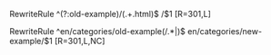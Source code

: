 RewriteRule ^(?:old-example)/(.+\.html)$ /$1 [R=301,L]

RewriteRule ^en/categories/old-example(/.*|)$ en/categories/new-example/$1 [R=301,L,NC]